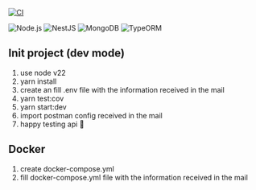 [![CI](https://github.com/yhau1989/JavaScript-BackEnd-Test-Apply-Digital/actions/workflows/ci.yml/badge.svg)](https://github.com/yhau1989/JavaScript-BackEnd-Test-Apply-Digital/actions/workflows/ci.yml)

![Node.js](https://img.shields.io/badge/Node.js-22-green?logo=node.js&logoColor=white)
![NestJS](https://img.shields.io/badge/NestJS-11-E0234E?logo=nestjs&logoColor=white)
![MongoDB](https://img.shields.io/badge/MongoDB-Atlas-47A248?logo=mongodb&logoColor=white)
![TypeORM](https://img.shields.io/badge/TypeORM-0.3.21-FFB13B?logo=typeorm&logoColor=white)

## Init project (dev mode)

1. use node v22
2. yarn install
3. create an fill .env file with the information received in the mail
4. yarn test:cov
5. yarn start:dev
6. import postman config received in the mail
7. happy testing api 🙂

## Docker

1. create docker-compose.yml
2. fill docker-compose.yml file with the information received in the mail
